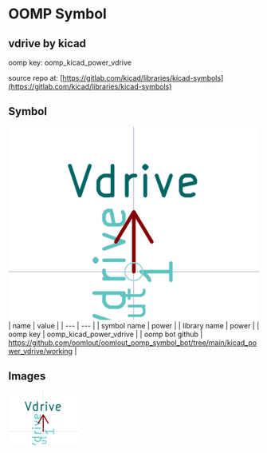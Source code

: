# OOMP Symbol  
## vdrive  by kicad  
  
oomp key: oomp_kicad_power_vdrive  
  
source repo at: [https://gitlab.com/kicad/libraries/kicad-symbols](https://gitlab.com/kicad/libraries/kicad-symbols)  
## Symbol  
  
[![working.png](working_600.png)](working.png)  
| name | value | 
| --- | --- | 
| symbol name | power | 
| library name | power | 
| oomp key | oomp_kicad_power_vdrive | 
| oomp bot github | https://github.com/oomlout/oomlout_oomp_symbol_bot/tree/main/kicad_power_vdrive/working | 
## Images  
  
[![working.png](working_140.png)](working.png)  

